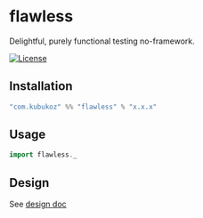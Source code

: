 # flawless

Delightful, purely functional testing no-framework.

[![License](http://img.shields.io/:license-Apache%202-green.svg)](http://www.apache.org/licenses/LICENSE-2.0.txt)

## Installation

```sbt
"com.kubukoz" %% "flawless" % "x.x.x"
```

## Usage

```scala
import flawless._
```

## Design

See [design doc](DESIGN.md)
